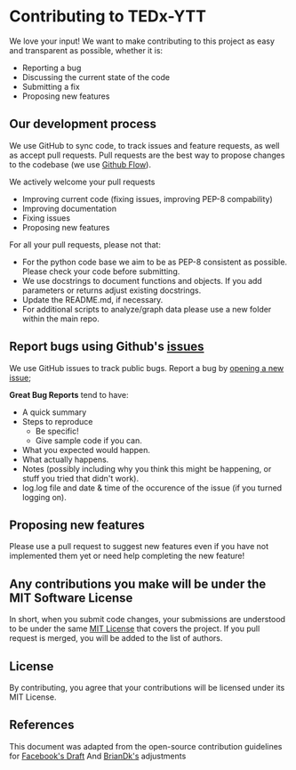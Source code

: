 # Contributing to TEDx-YTT
We love your input! We want to make contributing to this project as easy and transparent as possible, whether it is:

- Reporting a bug
- Discussing the current state of the code
- Submitting a fix
- Proposing new features

## Our development process
We use GitHub to sync code, to track issues and feature requests, as well as accept pull requests.
Pull requests are the best way to propose changes to the codebase (we use [Github Flow](https://guides.github.com/introduction/flow/index.html)). 

We actively welcome your pull requests
- Improving current code (fixing issues, improving PEP-8 compability)
- Improving documentation
- Fixing issues
- Proposing new features

For all your pull requests, please not that:
- For the python code base we aim to be as PEP-8 consistent as possible. Please check your code before submitting.
- We use docstrings to document functions and objects. If you add parameters or returns adjust existing docstrings.
- Update the README.md, if necessary.
- For additional scripts to analyze/graph data please use a new folder within the main repo.

## Report bugs using Github's [issues](https://github.com/briandk/transcriptase-atom/issues)
We use GitHub issues to track public bugs. Report a bug by [opening a new issue](); 

**Great Bug Reports** tend to have:

- A quick summary 
- Steps to reproduce
  - Be specific!
  - Give sample code if you can.
- What you expected would happen.
- What actually happens.
- Notes (possibly including why you think this might be happening, or stuff you tried that didn't work).
- log.log file and date & time of the occurence of the issue (if you turned logging on).


## Proposing new features

Please use a pull request to suggest new features even if you have not implemented them yet or need help completing the new feature!



## Any contributions you make will be under the MIT Software License
In short, when you submit code changes, your submissions are understood to be under the same [MIT License](http://choosealicense.com/licenses/mit/) that covers the project. If you pull request is merged, you will be added to the list of authors.


## License
By contributing, you agree that your contributions will be licensed under its MIT License.

## References
This document was adapted from the open-source contribution guidelines for [Facebook's Draft](https://github.com/facebook/draft-js/blob/a9316a723f9e918afde44dea68b5f9f39b7d9b00/CONTRIBUTING.md)
And [BrianDk's](https://gist.github.com/briandk/3d2e8b3ec8daf5a27a62#file-contributing-md) adjustments
